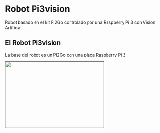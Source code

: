# Robot Pi3vision
Robot basado en el kit Pi2Go controlado por una Raspberry Pi 3 con Vision Artificial

## El Robot Pi3vision

La base del robot es un [Pi2Go](http://4tronix.co.uk/store/index.php?rt=product/product&product_id=400) con una placa Raspberry Pi 2

<a href="" target="_blank"><img width="325" height="218" border="0" align="center" src="re/sistemaElectronicoCerrado.png "/></a>
